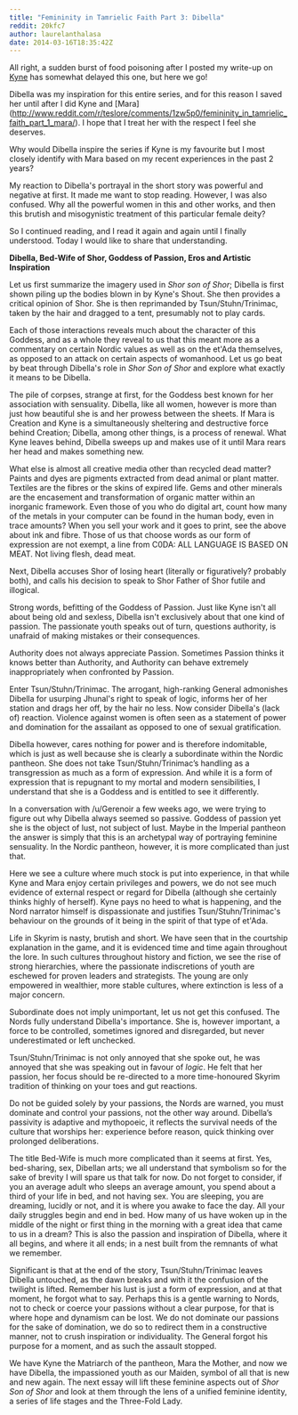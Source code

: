 ```yaml
---
title: "Femininity in Tamrielic Faith Part 3: Dibella"
reddit: 20kfc7
author: laurelanthalasa
date: 2014-03-16T18:35:42Z
---
```


All right, a sudden burst of food poisoning after I posted my write-up on [Kyne](http://www.reddit.com/r/teslore/comments/205cnu/femininity_in_tamrielic_faith_part_2_kyne/) has somewhat delayed this one, but here we go!

Dibella was my inspiration for this entire series, and for this reason I saved her until after I did Kyne and [Mara] (http://www.reddit.com/r/teslore/comments/1zw5p0/femininity_in_tamrielic_faith_part_1_mara/).  I hope that I treat her with the respect I feel she deserves.

Why would Dibella inspire the series if Kyne is my favourite but I most closely identify with Mara based on my recent experiences in the past 2 years?

My reaction to Dibella's portrayal in the short story was powerful and negative at first.  It made me want to stop reading.  However, I was also confused.  Why all the powerful women in this and other works, and then this brutish and misogynistic treatment of this particular female deity?

So I continued reading, and I read it again and again until I finally understood.  Today I would like to share that understanding.

**Dibella, Bed-Wife of Shor, Goddess of Passion, Eros and Artistic Inspiration**

Let us first summarize the imagery used in *Shor son of Shor*; Dibella is first shown piling up the bodies blown in by Kyne's Shout.  She then provides a critical opinion of Shor.  She is then reprimanded by Tsun/Stuhn/Trinimac, taken by the hair and dragged to a tent, presumably not to play cards.

Each of those interactions reveals much about the character of this Goddess, and as a whole they reveal to us that this meant more as a commentary on certain Nordic values as well as on the et'Ada themselves, as opposed to an attack on certain aspects of womanhood.  Let us go beat by beat through Dibella's role in *Shor Son of Shor* and explore what exactly it means to be Dibella.

The pile of corpses, strange at first, for the Goddess best known for her association with sensuality.  Dibella, like all women, however is more than just how beautiful she is and her prowess between the sheets.  If Mara is Creation and Kyne is a simultaneously sheltering and destructive force behind Creation; Dibella, among other things, is a process of renewal.  What Kyne leaves behind, Dibella sweeps up and makes use of it until Mara rears her head and makes something new.

What else is almost all creative media other than recycled dead matter?  Paints and dyes are pigments extracted from dead animal or plant matter.  Textiles are the fibres or the skins of expired life.  Gems and other minerals are the encasement and transformation of organic matter within an inorganic framework.  Even those of you who do digital art, count how many of the metals in your computer can be found in the human body, even in trace amounts?  When you sell your work and it goes to print, see the above about ink and fibre.  Those of us that choose words as our form of expression are not exempt, a line from C0DA:  ALL LANGUAGE IS BASED ON MEAT.  Not living flesh, dead meat.

Next, Dibella accuses Shor of losing heart (literally or figuratively? probably both), and calls his decision to speak to Shor Father of Shor futile and illogical.

Strong words, befitting of the Goddess of Passion.  Just like Kyne isn't all about being old and sexless, Dibella isn't exclusively about that one kind of passion.  The passionate youth speaks out of turn, questions authority, is unafraid of making mistakes or their consequences.

Authority does not always appreciate Passion.  Sometimes Passion thinks it knows better than Authority, and Authority can behave extremely inappropriately when confronted by Passion.

Enter Tsun/Stuhn/Trinimac.  The arrogant, high-ranking General admonishes Dibella for usurping Jhunal's right to speak of logic, informs her of her station and drags her off, by the hair no less.  Now consider Dibella's (lack of) reaction.  Violence against women is often seen as a statement of power and domination for the assailant as opposed to one of sexual gratification.

Dibella however, cares nothing for power and is therefore indomitable, which is just as well because she is clearly a subordinate within the Nordic pantheon.  She does not take Tsun/Stuhn/Trinimac’s handling as a transgression as much as a form of expression.  And while it is a form of expression that is repugnant to my mortal and modern sensibilities, I understand that she is a Goddess and is entitled to see it differently.

In a conversation with /u/Gerenoir a few weeks ago, we were trying to figure out why Dibella always seemed so passive.  Goddess of passion yet she is the object of lust, not subject of lust.  Maybe in the Imperial pantheon the answer is simply that this is an archetypal way of portraying feminine sensuality.  In the Nordic pantheon, however, it is more complicated than just that.

Here we see a culture where much stock is put into experience, in that while Kyne and Mara enjoy certain privileges and powers, we do not see much evidence of external respect or regard for Dibella (although she certainly thinks highly of herself).  Kyne pays no heed to what is happening, and the Nord narrator himself is dispassionate and justifies Tsun/Stuhn/Trinimac's behaviour on the grounds of it being in the spirit of that type of et'Ada.

Life in Skyrim is nasty, brutish and short.  We have seen that in the courtship explanation in the game, and it is evidenced time and time again throughout the lore.  In such cultures throughout history and fiction, we see the rise of strong hierarchies, where the passionate indiscretions of youth are eschewed for proven leaders and strategists.  The young are only empowered in wealthier, more stable cultures, where extinction is less of a major concern.

Subordinate does not imply unimportant, let us not get this confused.  The Nords fully understand Dibella's importance.  She is, however important, a force to be controlled, sometimes ignored and disregarded, but never underestimated or left unchecked.

Tsun/Stuhn/Trinimac is not only annoyed that she spoke out, he was annoyed that she was speaking out in favour of *logic*.  He felt that her passion, her focus should be re-directed to a more time-honoured Skyrim tradition of thinking on your toes and gut reactions.

Do not be guided solely by your passions, the Nords are warned, you must dominate and control your passions, not the other way around.  Dibella’s passivity is adaptive and mythopoeic, it reflects the survival needs of the culture that worships her: experience before reason, quick thinking over prolonged deliberations. 

The title Bed-Wife is much more complicated than it seems at first.  Yes, bed-sharing, sex, Dibellan arts; we all understand that symbolism so for the sake of brevity I will spare us that talk for now.  Do not forget to consider, if you an average adult who sleeps an average amount, you spend about a third of your life in bed, and not having sex.  You are sleeping, you are dreaming, lucidly or not, and it is where you awake to face the day.  All your daily struggles begin and end in bed.   How many of us have woken up in the middle of the night or first thing in the morning with a great idea that came to us in a dream?  This is also the passion and inspiration of Dibella, where it all begins, and where it all ends; in a nest built from the remnants of what we remember.

Significant is that at the end of the story, Tsun/Stuhn/Trinimac leaves Dibella untouched, as the dawn breaks and with it the confusion of the twilight is lifted.  Remember his lust is just a form of expression, and at that moment, he forgot what to say.  Perhaps this is a gentle warning to Nords, not to check or coerce your passions without a clear purpose, for that is where hope and dynamism can be lost.  We do not dominate our passions for the sake of domination, we do so to redirect them in a constructive manner, not to crush inspiration or individuality.  The General forgot his purpose for a moment, and as such the assault stopped.

We have Kyne the Matriarch of the pantheon, Mara the Mother, and now we have Dibella, the impassioned youth as our Maiden, symbol of all that is new and new again.  The next essay will lift these feminine aspects out of *Shor Son of Shor* and look at them through the lens of a unified feminine identity, a series of life stages and the Three-Fold Lady.
